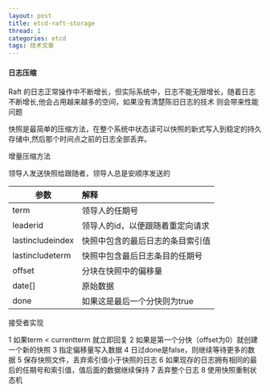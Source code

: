 ```yaml
---
layout: post
title: etcd-raft-storage
thread: 1
categories: etcd
tags: 技术文章
---
```


#### 日志压缩

Raft 的日志正常操作中不断增长，但实际系统中，日志不能无限增长，随着日志不断增长,他会占用越来越多的空间，如果没有清楚陈旧日志的技术
则会带来性能问题

快照是最简单的压缩方法，在整个系统中状态读可以快照的新式写入到稳定的持久存储中,然后那个时间点之前的日志全部丢弃。

增量压缩方法


领导人发送快照给跟随者，领导人总是安顺序发送的

|参数 |解释|
|---|:---|
|term| 领导人的任期号|
|leaderid|领导人的id，以便跟随着重定向请求|
|lastincludeindex| 快照中包含的最后日志的条目索引值|
|lastincludeterm|快照中包含最后日志条目的任期号|
|offset|分块在快照中的偏移量|
|date[]|原始数据|
|done|如果这是最后一个分快则为true|

接受者实现

1 如果term < currentterm 就立即回复
2 如果是第一个分快（offset为0）就创建一个新的快照
3 指定偏移量写入数据
4 日过done是false，则继续等待更多的数据
5 保存快照文件，丢弃索引值小于快照的日志
6 如果现存的日志拥有相同的最后的任期号和索引值，值后面的数据继续保持
7 丢弃整个日志
8 使用快照重制状态机

